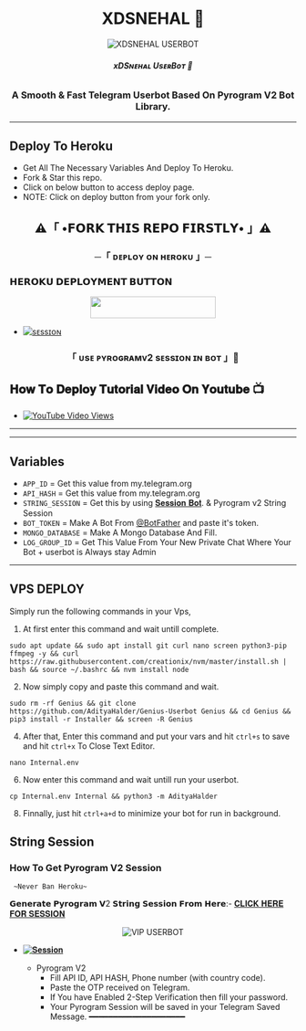 <h1 align="center">
  <b>XDSNEHAL 🔰</b>
</h1>

<p align="center">
  <img src="https://telegra.ph/file/e13dd4d2683f3380d1970.jpg" alt="XDSNEHAL USERBOT">
</p>

<h6 align="center">
  <b>xDSɴᴇʜᴀʟ UsᴇʀBᴏᴛ 🔰</b>
</h6>

<h3 align="center">
  <b>A Smooth & Fast Telegram Userbot Based On Pyrogram V2 Bot Library.</b>
</h3>

-------
## Deploy To Heroku
- Get All The Necessary Variables And Deploy To Heroku.
- Fork & Star this repo.
- Click on below button to access deploy page.
- NOTE: Click on deploy button from your fork only.
<h2 align="center">
    ⚠️「 •𝗙𝗢𝗥𝗞 𝗧𝗛𝗜𝗦 𝗥𝗘𝗣𝗢 𝗙𝗜𝗥𝗦𝗧𝗟𝗬• 」⚠️




<h3 align="center">
    ─「 ᴅᴇᴩʟᴏʏ ᴏɴ ʜᴇʀᴏᴋᴜ 」─

<h3> 𝗛𝗘𝗥𝗢𝗞𝗨 𝗗𝗘𝗣𝗟𝗢𝗬𝗠𝗘𝗡𝗧 𝗕𝗨𝗧𝗧𝗢𝗡 </h3>
</h3>

<p align="center"><a href="https://dashboard.heroku.com/new?template=https://github.com/THE-VIP-BOY-OP/VIP-USERBOT"> <img src="https://img.shields.io/badge/Deploy%20On%20Heroku-bringle?style=for-the-badge&logo=heroku" width="220" height="38.45"/></a></p>

- [![sᴇssɪᴏɴ](https://img.shields.io/badge/STRING-Generate%20By%20Bot-blue?style=for-the-badge&logo=replit)](https://t.me/VIP_STRING_ROBOT)
<h3 align="center">
 「 ᴜsᴇ ᴘʏʀᴏɢʀᴀᴍᴠ2 sᴇssɪᴏɴ ɪɴ ʙᴏᴛ 」📍



</p>

## 𝐇𝐨𝐰 𝐓𝐨 𝐃𝐞𝐩𝐥𝐨𝐲 𝐓𝐮𝐭𝐨𝐫𝐢𝐚𝐥 𝐕𝐢𝐝𝐞𝐨 𝐎𝐧 𝐘𝐨𝐮𝐭𝐮𝐛𝐞 📺
- [![YouTube Video Views](https://img.shields.io/youtube/views/Sf7Wa44u_8M?label=Tutorial+•+Heroku+•&style=social)](https://youtu.be/Sf7Wa44u_8M)

------
------
## Variables

- `APP_ID`  =  Get this value from my.telegram.org
- `API_HASH`  =  Get this value from my.telegram.org
- `STRING_SESSION`  =  Get this by using [𝐒𝐞𝐬𝐬𝐢𝐨𝐧 𝐁𝐨𝐭](#Repl). & Pyrogram v2 String Session
- `BOT_TOKEN`  =  Make A Bot From [@BotFather](https://t.me/botfather) and paste it's token.
- `MONGO_DATABASE`  =  Make A Mongo Database And Fill.
- `LOG_GROUP_ID` = Get This Value From Your New Private Chat Where Your Bot + userbot is Always stay Admin
------
## VPS DEPLOY

Simply run the following commands in your Vps,

1. At first enter this command and wait untill complete.
```
sudo apt update && sudo apt install git curl nano screen python3-pip ffmpeg -y && curl https://raw.githubusercontent.com/creationix/nvm/master/install.sh | bash && source ~/.bashrc && nvm install node
```

2. Now simply copy and paste this command and wait.
```
sudo rm -rf Genius && git clone https://github.com/AdityaHalder/Genius-Userbot Genius && cd Genius && pip3 install -r Installer && screen -R Genius
```

4. After that, Enter this command and put your vars and hit ```ctrl+s``` to save and hit ```ctrl+x``` To Close Text Editor.
```
nano Internal.env
```

6. Now enter this command and wait untill run your userbot.
```
cp Internal.env Internal && python3 -m AdityaHalder
```

8. Finnally, just hit ```ctrl+a+d``` to minimize your bot for run in background.
## String Session

### How To Get Pyrogram V2 Session
  
     ~Never Ban Heroku~
𝗚𝗲𝗻𝗲𝗿𝗮𝘁𝗲 𝗣𝘆𝗿𝗼𝗴𝗿𝗮𝗺 𝗩2 𝗦𝘁𝗿𝗶𝗻𝗴 𝗦𝗲𝘀𝘀𝗶𝗼𝗻 𝗙𝗿𝗼𝗺 𝗛𝗲𝗿𝗲:- [𝐂𝐋𝐈𝐂𝐊 𝐇𝐄𝐑𝐄 𝐅𝐎𝐑 𝐒𝐄𝐒𝐒𝐈𝐎𝐍](https://t.me/VIP_STRING_ROBOT)
<p align="center">

  <img src="https://te.legra.ph/file/e4e9ad2d604c9e3ad2e61.jpg" alt="VIP USERBOT">

</p>

- [![𝐒𝐞𝐬𝐬𝐢𝐨𝐧](https://img.shields.io/badge/STRING-𝐆𝐞𝐧𝐞𝐫𝐚𝐭𝐞%20𝐈𝐧%20𝐁𝐨𝐭-blue?style=for-the-badge&logo=replit)](https://t.me/VIP_STRING_ROBOT)

    
    - Pyrogram V2
        - Fill API ID, API HASH, Phone number (with country code).
        - Paste the OTP received on Telegram.
        - If You have Enabled 2-Step Verification then fill your password.
        - Your Pyrogram Session will be saved in your Telegram Saved Message.
          ━━━━━━━━━━━━━━━━━━━━




